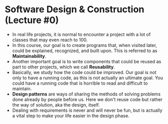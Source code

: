 # Software Design & Construction (Lecture #0)

- In real life projects, it is normal to encounter a project with a lot of classes that may even reach to 100. 
- In this course, our goal is to create programs that, when visited later, could be explained, recognized, and built upon. This is referred to as **Maintainability**.
- Another important goal is to write components that could be reused as part to other projects, which we call **Reusability**.
- Basically, we study how the code could be improved. Our goal is not only to have a running code, as this is not actually an ultimate goal. You could have a running code that is horrible to read and difficult to maintain.
- **Design patterns** are ways of sharing the methods of solving problems done already by people before us. Here we don't reuse code but rather the way of solution, aka the design, itself.
- Dealing with requirements is never and will never be fun, but is actually a vital step to make your life easier in the design phase. 